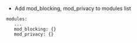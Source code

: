 * Add mod_blocking, mod_privacy to modules list
 ```
modules:
    ...
    mod_blocking: {}
    mod_privacy: {}
```
